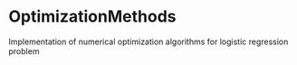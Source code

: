 # OptimizationMethods
Implementation of numerical optimization algorithms for logistic regression problem
